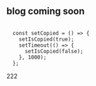## blog coming soon

<Code language="js">
  const setCopied = () => {
    setIsCopied(true);
    setTimeout(() => {
      setIsCopied(false);
    }, 1000);
  };
</Code>

<Loading>222</Loading>